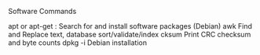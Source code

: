 Software Commands

apt or apt-get : Search for and install software packages (Debian)
awk Find and Replace text, database sort/validate/index
cksum Print CRC checksum and byte counts
dpkg -i Debian installation
